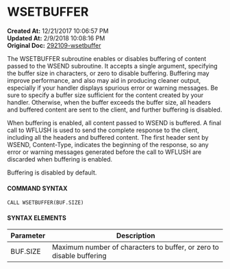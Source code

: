 # WSETBUFFER

**Created At:** 12/21/2017 10:06:57 PM  
**Updated At:** 2/9/2018 10:08:16 PM  
**Original Doc:** [292109-wsetbuffer](https://docs.zumasys.com/36566-mv-connect-api/292109-wsetbuffer)  


The WSETBUFFER subroutine enables or disables buffering of content passed to the WSEND subroutine. It accepts a single argument, specifying the buffer size in characters, or zero to disable buffering. Buffering may improve performance, and also may aid in producing cleaner output, especially if your handler displays spurious error or warning messages. Be sure to specify a buffer size sufficient for the content created by your handler. Otherwise, when the buffer exceeds the buffer size, all headers and buffered content are sent to the client, and further buffering is disabled.

When buffering is enabled, all content passed to WSEND is buffered. A final call to WFLUSH is used to send the complete response to the client, including all the headers and buffered content. The first header sent by WSEND, Content-Type, indicates the beginning of the response, so any error or warning messages generated before the call to WFLUSH are discarded when buffering is enabled.

Buffering is disabled by default.

#### **COMMAND SYNTAX**

```
CALL WSETBUFFER(BUF.SIZE)
```

#### SYNTAX ELEMENTS


| **Parameter**<br> | **Description**<br> |
| --- | --- |
| BUF.SIZE<br> | Maximum number of characters to buffer, or zero to disable buffering<br> |

